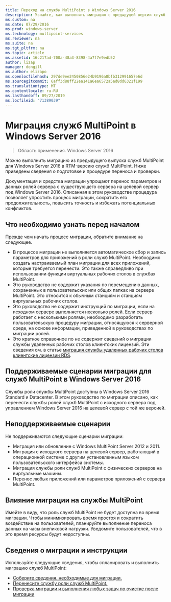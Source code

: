 ```yaml
---
title: Переход на службы MultiPoint в Windows Server 2016
description: Узнайте, как выполнить миграцию с предыдущей версии служб MultiPoint
ms.custom: na
ms.date: 07/29/2016
ms.prod: windows-server
ms.technology: multipoint-services
ms.reviewer: na
ms.suite: na
ms.tgt_pltfrm: na
ms.topic: article
ms.assetid: 16c217ad-700a-48a3-8398-4a7f7e9edb52
author: lizap
manager: dongill
ms.author: elizapo
ms.openlocfilehash: 297de9ee2450856e24b9196a8bfb312991657e6d
ms.sourcegitcommit: 6aff3d88ff22ea141a6ea6572a5ad8dd6321f199
ms.translationtype: MT
ms.contentlocale: ru-RU
ms.lasthandoff: 09/27/2019
ms.locfileid: "71389039"
---
```

# <a name="multipoint-services-migration-in-windows-server-2016"></a>Миграция служб MultiPoint в Windows Server 2016
>Область применения. Windows Server 2016

Можно выполнить миграцию из предыдущего выпуска служб MultiPoint для Windows Server 2016 в RTM-версию служб MultiPoint. Ниже приведены сведения о подготовке и процедуре переноса и проверки.

Документация и средства миграции упрощают перенос параметров и данных ролей сервера с существующего сервера на целевой сервер под Windows Server 2016. Описанная в этом руководстве процедура позволяет упростить процесс миграции, сократить его продолжительность, повысить точность и избежать потенциальных конфликтов. 

## <a name="what-to-know-before-you-begin"></a>Что необходимо узнать перед началом
Прежде чем начать процесс миграции, обратите внимание на следующее.

- В процессе миграции не выполняется автоматическое сбор и запись параметров для приложений в роли служб MultiPoint. Необходимо создать настраиваемый план миграции для всех приложений, которые требуется перенести. Это также справедливо при использовании функции виртуальных рабочих столов в службах MultiPoint.
- Это руководство не содержит указания по перемещению данных, сохраненных в пользовательских или общих папках на сервере MultiPoint. Это относится к обычным станциям и станциям виртуальных рабочих столов.
- Это руководство не содержит инструкций по миграции, если на исходном сервере выполняется несколько ролей. Если сервер работает с несколькими ролями, необходимо разработать пользовательскую процедуру миграции, относящуюся к серверной среде, на основе информации, приведенной в руководствах по миграции ролей.
- Это краткое справочное по не содержит сведений о миграции службы удаленных рабочих столов клиентских лицензий. Эти сведения см. в статье [миграция службы удаленных рабочих столов клиентские лицензии RDS](https://technet.microsoft.com/library/dd851844.aspx).

## <a name="supported-migration-scenarios-for-multipoint-services-in-windows-server-2016"></a>Поддерживаемые сценарии миграции для служб MultiPoint в Windows Server 2016
Службы роли службы MultiPoint доступны в Windows Server 2016 Standard и Datacenter. В этом руководство по миграции описано, как перенести службы ролей служб MultiPoint с исходного сервера под управлением Windows Server 2016 на целевой сервер с той же версией.

## <a name="scenarios-that-are-not-supported"></a>Неподдерживаемые сценарии

Не поддерживаются следующие сценарии миграции:

- Миграция или обновление с Windows MultiPoint Server 2012 и 2011.
- Миграция с исходного сервера на целевой сервер, работающий в операционной системе с другим установленным языком пользовательского интерфейса системы.
- Миграция службы роли служб MultiPoint с физических серверов на виртуальные машины.
- Перенос любых приложений или параметров приложений с сервера MultiPoint.

## <a name="the-impact-of-migration-on-multipoint-services"></a>Влияние миграции на службы MultiPoint
Имейте в виду, что роль служб MultiPoint не будет доступна во время миграции. Чтобы минимизировать время простоя и сократить воздействие на пользователей, планируйте выполнение переноса данных на часы внепиковой нагрузки. Уведомите пользователей, что в это время ресурсы будут недоступны.

## <a name="migration-information-and-steps"></a>Сведения о миграции и инструкции
Используйте следующие сведения, чтобы спланировать и выполнить миграцию служб MultiPoint:

- [Соберите сведения, необходимые для миграции.](multipoint-services-migration-preparation.md)
- [Перенесите службу роли служб MultiPoint.](multipoint-services-migration-steps.md)
- [Проверка миграции и выполнения любых задач по очистке после миграции](multipoint-services-post-migration-steps.md)